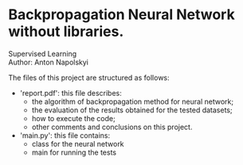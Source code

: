 # Backpropagation Neural Network without libraries.

Supervised Learning
</br>Author: Anton Napolskyi

The files of this project are structured as follows:
- 'report.pdf': this file describes:
	- the algorithm of backpropagation method for neural network;
	- the evaluation of the results obtained for the tested datasets;
	- how to execute the code;
	- other comments and conclusions on this project.
- 'main.py': this file contains:
	- class for the neural network
	- main for running the tests
